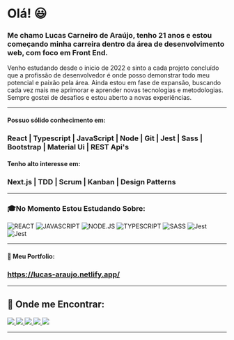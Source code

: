 # Olá! :smiley:
### Me chamo Lucas Carneiro de Araújo, tenho 21 anos e estou começando minha carreira dentro da área de desenvolvimento web, com foco em Front End.
Venho estudando desde o inicio de 2022 e sinto a cada projeto concluído que a profissão de desenvolvedor é onde posso demonstrar todo meu potencial e paixão pela área.
Ainda estou em fase de expansão, buscando cada vez mais me aprimorar e aprender novas tecnologias e metodologias. Sempre gostei de desafios e estou aberto a novas experiências.

---

#### Possuo sólido conhecimento em: 
### React | Typescript | JavaScript | Node | Git | Jest | Sass | Bootstrap | Material Ui | REST Api's

#### Tenho alto interesse em:
### Next.js | TDD | Scrum | Kanban | Design Patterns

---

### :mortar_board:No Momento Estou Estudando Sobre:  
<img src="https://img.shields.io/badge/-REACT-informational?style=for-the-badge" alt="REACT" /> <img src="https://img.shields.io/badge/-JAVASCRIPT-yellow?style=for-the-badge" alt="JAVASCRIPT" /> <img src="https://img.shields.io/badge/-NODE.JS-success?style=for-the-badge" alt="NODE.JS" /> <img src="https://img.shields.io/badge/-TYPESCRIPT-blue?style=for-the-badge" alt="TYPESCRIPT" /> <img src="https://img.shields.io/badge/-SASS-ff69b4?style=for-the-badge" alt="SASS" /> <img src="https://img.shields.io/badge/-JEST-blueviolet?style=for-the-badge" alt="Jest" /> <img src="https://img.shields.io/badge/-Next.js-orange?style=for-the-badge" alt="Jest" />

---

#### :notebook_with_decorative_cover: Meu Portfolio:
### https://lucas-araujo.netlify.app/

---

## 🔎 Onde me Encontrar:
  
  <div>
     <a href="https://twitter.com/BrZ_r6"> <img src="https://img.shields.io/badge/Twitter-1DA1F2?style=for-the-badge&logo=twitter&logoColor=white">
     <a href="https://www.instagram.com/lucas_c_araujo12/"> <img src="https://img.shields.io/badge/Instagram-E4405F?style=for-the-badge&logo=instagram&logoColor=white">
     <a href="https://www.facebook.com/profile.php?id=100006633723212"> <img src="https://img.shields.io/badge/Facebook-1877F2?style=for-the-badge&logo=facebook&logoColor=white">
     <a href="https://www.linkedin.com/in/lucas-c-araujo/"> <img src="https://img.shields.io/badge/LinkedIn-0077B5?style=for-the-badge&logo=linkedin&logoColor=white">
     <a href="lucascdearaujo444@gmail.com"> <img src="https://img.shields.io/badge/Gmail-D14836?style=for-the-badge&logo=gmail&logoColor=white">
  </div>
       
---
